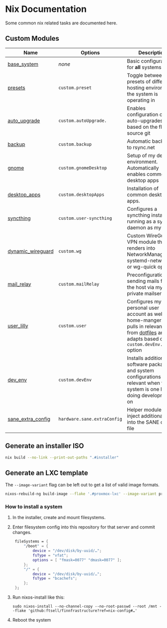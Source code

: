 # Nix Documentation

Some common nix related tasks are documented here.

## Custom Modules

| Name                                                      | Options                     | Description                                                                                                                                                                    |
|-----------------------------------------------------------|-----------------------------|--------------------------------------------------------------------------------------------------------------------------------------------------------------------------------|
| [base_system](../nix/modules/base_system.nix)             | *none*                      | Basic configuration for **all** systems                                                                                                                                        |
| [presets](../nix/modules/presets.nix)                     | `custom.preset`             | Toggle between presets of different hosting environment the system is operating in                                                                                             |
| [auto_upgrade](../nix/modules/auto_upgrade.nix)           | `custom.autoUpgrade.`       | Enables configuration of auto-upgrades based on the flake source git                                                                                                           |
| [backup](../nix/modules/backup.nix)                       | `custom.backup`             | Automatic backups to rsync.net                                                                                                                                                 |
| [gnome](../nix/modules/gnome.nix)                         | `custom.gnomeDesktop`       | Setup of my desktop environment. Automatically enables common desktop apps                                                                                                     |
| [desktop_apps](../nix/modules/desktop_apps.nix)           | `custom.desktopApps`        | Installation of common desktop apps.                                                                                                                                           |
| [syncthing](../nix/modules/syncthing.nix)                 | `custom.user-syncthing`     | Configures a syncthing instance running as a system daemon as my user                                                                                                          |
| [dynamic_wireguard](../nix/modules/dynamic_wireguard.nix) | `custom.wg`                 | Custom WireGuard VPN module that renders into NetworkManager, systemd-networkd or wg-quick options                                                                             |
| [mail_relay](../nix/modules/mail_relay.nix)               | `custom.mailRelay`          | Preconfiguration for sending mails from the host via my private mailserver                                                                                                     |
| [user_lilly](../nix/modules/user_lilly.nix)               | `custom.user`               | Configures my personal user account as well as home-manger. This pulls in relevant parts from [dotfiles](./nix/dotfiles) and adapts based on the `custom.devEnv.enable` option |
| [dev_env](../nix/modules/dev_env.nix)                     | `custom.devEnv`             | Installs additional software packages and system configurations only relevant when the system is one I'm doing development on                                                  |
| [sane_extra_config](../nix/modules/sane_extra_config.nix) | `hardware.sane.extraConfig` | Helper module to inject additional lines into the SANE config file                                                                                                             |


## Generate an installer ISO

```bash
nix build --no-link --print-out-paths ".#installer"
```

## Generate an LXC template

The `--image-variant` flag can be left out to get a list of valid image formats.

```bash
nixos-rebuild-ng build-image --flake '.#proxmox-lxc' --image-variant proxmox-lxc
```

### How to install a system

1. In the installer, create and mount filesystems.

2. Enter filesystem config into this repository for that server and commit changes.

   ```nix
    fileSystems = {
        "/boot" = {
            device = "/dev/disk/by-uuid/…";
            fsType = "vfat";
            options = [ "fmask=0077" "dmask=0077" ];
        };
        "/" = {
            device = "/dev/disk/by-uuid/…";
            fsType = "bcachefs";
        };
    };
   ```
3. Run nixos-install like this:

   ```shell
   sudo nixos-install --no-channel-copy --no-root-passwd --root /mnt --flake 'github:ftsell/finnfrastructure?ref=nix-config#…'
   ```

4. Reboot the system


